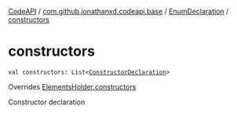 [CodeAPI](../../index.md) / [com.github.jonathanxd.codeapi.base](../index.md) / [EnumDeclaration](index.md) / [constructors](.)

# constructors

`val constructors: List<`[`ConstructorDeclaration`](../-constructor-declaration/index.md)`>`

Overrides [ElementsHolder.constructors](../-elements-holder/constructors.md)

Constructor declaration

